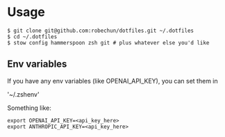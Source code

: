# Usage

```
$ git clone git@github.com:robechun/dotfiles.git ~/.dotfiles
$ cd ~/.dotfiles
$ stow config hammerspoon zsh git # plus whatever else you'd like
```

## Env variables
If you have any env variables (like OPENAI_API_KEY), you can set them in

'~/.zshenv'

Something like:
```
export OPENAI_API_KEY=<api_key_here>
export ANTHROPIC_API_KEY=<api_key_here>
```
